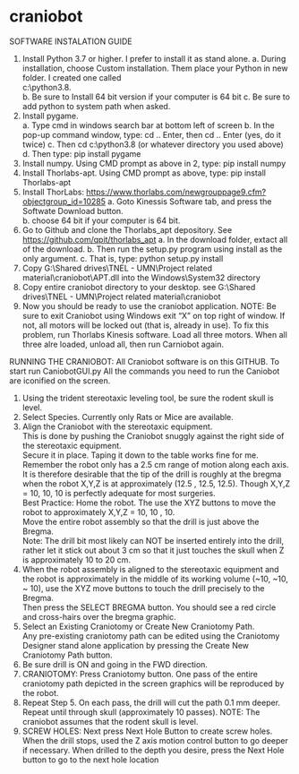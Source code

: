# craniobot
SOFTWARE INSTALATION GUIDE
1.	Install Python 3.7 or higher.   I prefer to install it as stand alone. 
    a.	During installation, choose Custom installation.  Them place your Python in  new folder.  I created one called      
        c:\python3.8.   
    b.	Be sure to Install 64 bit version if your computer is 64 bit
    c.	Be sure to add python to system path when asked.
2.	Install pygame.    
    a.	Type cmd in windows search bar at bottom left of screen 
    b.	In the pop-up command window, type: cd .. Enter, then cd .. Enter (yes, do it twice)
    c.	Then cd c:\python3.8 (or whatever directory you used above)
    d.	Then type:  pip install pygame
3.	Install numpy.      Using CMD prompt as above in 2,  type: pip install numpy
4.	Install Thorlabs-apt.      Using CMD prompt as above, type: pip install Thorlabs-apt
5.	Install ThorLabs:  https://www.thorlabs.com/newgrouppage9.cfm?objectgroup_id=10285
    a.	 Goto Kinessis Software tab, and press the Softwate Download button.  
    b.	choose 64 bit if your computer is 64 bit. 
6.	Go to Github and clone the Thorlabs_apt depository.   See https://github.com/qpit/thorlabs_apt
    a.	In the download folder, extact all of the download.
    b.	Then run the setup.py program using install as the only argument. 
    c.	That is, type: python setup.py install
7.	Copy G:\Shared drives\TNEL - UMN\Project related material\craniobot\APT.dll into the Windows\System32 directory
8.	Copy entire craniobot directory to your desktop.  see G:\Shared drives\TNEL - UMN\Project related material\craniobot
9.	Now you should be ready to use the craniobot application.
NOTE:  Be sure to exit Craniobot using Windows exit “X” on top right of window.  If not, all motors will be locked out (that is, already in use). To fix this problem, run Thorlabs Kinesis software.  Load all three motors.  When all three alre loaded, unload all, then run Carniobot again.

RUNNING THE CRANIOBOT:
All Craniobot software is on this GITHUB.
To start run CaniobotGUI.py
All the commands you need to run the Caniobot are iconified on the screen.
1.	Using the trident stereotaxic leveling tool, be sure the rodent skull is level.
2.	Select Species.  Currently only Rats or Mice are available.
3.	Align the Craniobot with the stereotaxic equipment.   
    This is done by pushing the Craniobot snuggly against the right side of the stereotaxic equipment.   
    Secure it in place.  Taping it down to the table works fine for me.
    Remember the robot only has a 2.5 cm range of motion along each axis.  
    It is therefore desirable that the tip of the drill is roughly at the bregma when the robot  X,Y,Z is at 
    approximately (12.5 ,  12.5, 12.5).  Though X,Y,Z = 10, 10, 10 is perfectly adequate for most surgeries.   
    Best Practice:  Home the robot.  The use the XYZ buttons to move the robot to approximately X,Y,Z = 10, 10 , 10.  
    Move the entire robot assembly so that the drill is just above the Bregma.   
    Note:  The drill bit most likely can NOT be inserted entirely into the drill, rather let it stick out about 3 cm so 
    that it just touches the skull when Z is approximately 10 to 20 cm.
4.	When the robot assembly is aligned to the stereotaxic equipment and the robot is approximately in the middle of its 
    working volume (~10, ~10, ~ 10), use the XYZ move buttons to touch the drill precisely to the Bregma.    
    Then press the SELECT BREGMA button.   You should see a red circle and cross-hairs over the bregma graphic.    
5.	Select an Existing Craniotomy or Create New Craniotomy Path.  
    Any pre-existing craniotomy path can be edited using the Craniotomy Designer stand alone application by pressing the 
    Create New Craniotomy Path button.
6.	Be sure drill is ON and  going in the FWD direction.
7.	CRANIOTOMY: Press Craniotomy button.   One pass of the entire craniotomy path depicted in the screen graphics will be 
    reproduced by the robot.   
8.	Repeat Step 5.  On each pass, the drill will cut the path 0.1 mm deeper.  
    Repeat until through skull (approximately 10 passes).    NOTE:  The craniobot assumes that the rodent skull is level.
9.	SCREW HOLES: Next press Next Hole Button to create screw holes. When the drill stops, used the Z axis motion control 
    button to go deeper if necessary.  When drilled to the depth you desire, press the Next Hole button to go to the next 
    hole location
